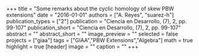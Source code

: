+++
title = "Some remarks about the cyclic homology of skew PBW extensions"
date = "2016-01-01"
authors = ["A. Reyes", "suarez-h"]
publication_types = ["2"]
publication = "Ciencia en Desarrollo, (7), 2, pp. 99-107"
publication_short = "Ciencia en Desarrollo, (7), 2, pp. 99-107"
abstract = ""
abstract_short = ""
image_preview = ""
selected = false
projects = ["giaa"]
tags = ["GIAA","PBW Extensions","Algebra"]
math = true
highlight = true
[header]
image = ""
caption = ""
+++
